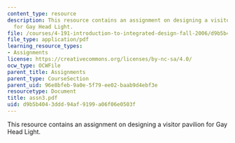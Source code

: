 ```yaml
---
content_type: resource
description: This resource contains an assignment on designing a visitor pavilion
  for Gay Head Light.
file: /courses/4-191-introduction-to-integrated-design-fall-2006/d9b5b4043ddd94af9199a06f06e0503f_assn3.pdf
file_type: application/pdf
learning_resource_types:
- Assignments
license: https://creativecommons.org/licenses/by-nc-sa/4.0/
ocw_type: OCWFile
parent_title: Assignments
parent_type: CourseSection
parent_uid: 96e8bfeb-9a0e-5f79-ee02-baab9d4ebf3e
resourcetype: Document
title: assn3.pdf
uid: d9b5b404-3ddd-94af-9199-a06f06e0503f
---
```

This resource contains an assignment on designing a visitor pavilion for Gay Head Light.